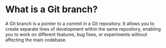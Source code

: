 # What is a Git branch?
A Git branch is a pointer to a commit in a Git repository. It allows you to create separate lines of development within the same repository, enabling you to work on different features, bug fixes, or experiments without affecting the main codebase.